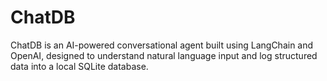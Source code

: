 # ChatDB
ChatDB is an AI-powered conversational agent built using LangChain and OpenAI, designed to understand natural language input and log structured data into a local SQLite database.
